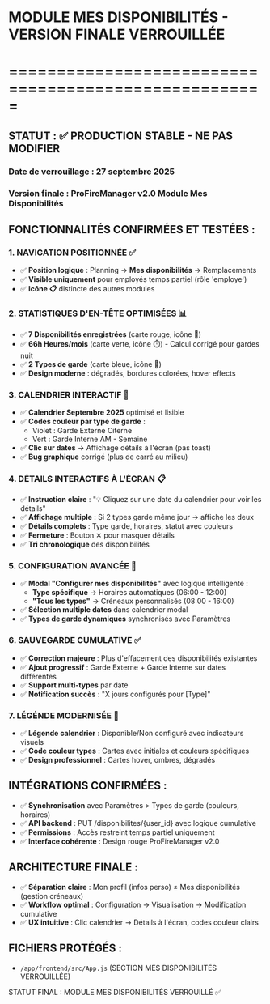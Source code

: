 # MODULE MES DISPONIBILITÉS - VERSION FINALE VERROUILLÉE
# =====================================================

## STATUT : ✅ PRODUCTION STABLE - NE PAS MODIFIER

### Date de verrouillage : 27 septembre 2025
### Version finale : ProFireManager v2.0 Module Mes Disponibilités

## FONCTIONNALITÉS CONFIRMÉES ET TESTÉES :

### 1. NAVIGATION POSITIONNÉE ✅
- ✅ **Position logique** : Planning → **Mes disponibilités** → Remplacements
- ✅ **Visible uniquement** pour employés temps partiel (rôle 'employe')
- ✅ **Icône 📋** distincte des autres modules

### 2. STATISTIQUES D'EN-TÊTE OPTIMISÉES 📊
- ✅ **7 Disponibilités enregistrées** (carte rouge, icône 📅)
- ✅ **66h Heures/mois** (carte verte, icône ⏱️) - Calcul corrigé pour gardes nuit
- ✅ **2 Types de garde** (carte bleue, icône 🚒)
- ✅ **Design moderne** : dégradés, bordures colorées, hover effects

### 3. CALENDRIER INTERACTIF 📅
- ✅ **Calendrier Septembre 2025** optimisé et lisible
- ✅ **Codes couleur par type de garde** :
  - Violet : Garde Externe Citerne
  - Vert : Garde Interne AM - Semaine  
- ✅ **Clic sur dates** → Affichage détails à l'écran (pas toast)
- ✅ **Bug graphique** corrigé (plus de carré au milieu)

### 4. DÉTAILS INTERACTIFS À L'ÉCRAN 📋
- ✅ **Instruction claire** : "💡 Cliquez sur une date du calendrier pour voir les détails"
- ✅ **Affichage multiple** : Si 2 types garde même jour → affiche les deux
- ✅ **Détails complets** : Type garde, horaires, statut avec couleurs
- ✅ **Fermeture** : Bouton ✕ pour masquer détails
- ✅ **Tri chronologique** des disponibilités

### 5. CONFIGURATION AVANCÉE 🚒
- ✅ **Modal "Configurer mes disponibilités"** avec logique intelligente :
  - **Type spécifique** → Horaires automatiques (06:00 - 12:00)
  - **"Tous les types"** → Créneaux personnalisés (08:00 - 16:00)
- ✅ **Sélection multiple dates** dans calendrier modal
- ✅ **Types de garde dynamiques** synchronisés avec Paramètres

### 6. SAUVEGARDE CUMULATIVE ✅
- ✅ **Correction majeure** : Plus d'effacement des disponibilités existantes
- ✅ **Ajout progressif** : Garde Externe + Garde Interne sur dates différentes
- ✅ **Support multi-types** par date
- ✅ **Notification succès** : "X jours configurés pour [Type]"

### 7. LÉGÉNDE MODERNISÉE 🎨
- ✅ **Légende calendrier** : Disponible/Non configuré avec indicateurs visuels
- ✅ **Code couleur types** : Cartes avec initiales et couleurs spécifiques
- ✅ **Design professionnel** : Cartes hover, ombres, dégradés

## INTÉGRATIONS CONFIRMÉES :
- ✅ **Synchronisation** avec Paramètres > Types de garde (couleurs, horaires)
- ✅ **API backend** : PUT /disponibilites/{user_id} avec logique cumulative
- ✅ **Permissions** : Accès restreint temps partiel uniquement
- ✅ **Interface cohérente** : Design rouge ProFireManager v2.0

## ARCHITECTURE FINALE :
- ✅ **Séparation claire** : Mon profil (infos perso) ≠ Mes disponibilités (gestion créneaux)
- ✅ **Workflow optimal** : Configuration → Visualisation → Modification cumulative
- ✅ **UX intuitive** : Clic calendrier → Détails à l'écran, codes couleur clairs

## FICHIERS PROTÉGÉS :
- `/app/frontend/src/App.js` (SECTION MES DISPONIBILITÉS VERROUILLÉE)

STATUT FINAL : MODULE MES DISPONIBILITÉS VERROUILLÉ ✅